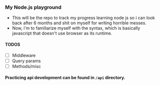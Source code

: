 ### My Node.js playground

- This will be the repo to track my progress learning node js so i can look back after 6 months and shit on myself for writing horrible messes.
- Now, i'm to familiarize myself with the syntax, which is basically javascript that doesn't use browser as its runtime.


#### TODOS

- [ ] Middleware
- [ ] Query params
- [ ] Methods/misc

#### Practicing api development can be found in `/api` directory.